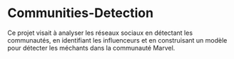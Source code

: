 # Communities-Detection
Ce projet visait à analyser les réseaux sociaux en détectant les communautés, en identifiant les influenceurs et en construisant un modèle pour détecter les méchants dans la communauté Marvel.
